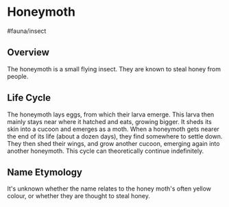 # Honeymoth
#fauna/insect

## Overview
The honeymoth is a small flying insect. They are known to steal honey from people.

## Life Cycle
The honeymoth lays eggs, from which their larva emerge. This larva then mainly stays near where it hatched and eats, growing bigger. It sheds its skin into a cucoon and emerges as a moth.
When a honeymoth gets nearer the end of its life (about a dozen days), they find somewhere to settle down. They then shed their wings, and grow another cucoon, emerging again into another honeymoth. This cycle can theoretically continue indefinitely.

## Name Etymology
It's unknown whether the name relates to the honey moth's often yellow colour, or whether they are thought to steal honey.